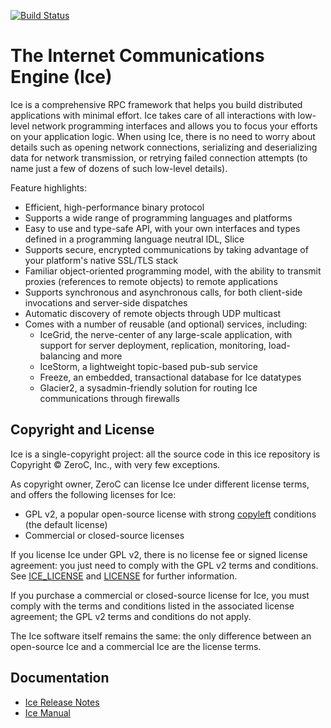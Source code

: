 [![Build Status](https://magnum.travis-ci.com/zeroc-ice/ice-dev.svg?token=icxd1yE9Nf6WLivZz2vF&branch=master)](https://magnum.travis-ci.com/zeroc-ice/ice-dev)

# The Internet Communications Engine (Ice)

Ice is a comprehensive RPC framework that helps you build distributed
applications with minimal effort. Ice takes care of all interactions with
low-level network programming interfaces and allows you to focus your efforts
on your application logic. When using Ice, there is no need to worry about
details such as opening network connections, serializing and deserializing
data for network transmission, or retrying failed connection attempts (to
name just a few of dozens of such low-level details).

Feature highlights:
- Efficient, high-performance binary protocol
- Supports a wide range of programming languages and platforms
- Easy to use and type-safe API, with your own interfaces and types defined in
  a programming language neutral IDL, Slice
- Supports secure, encrypted communications by taking advantage of your
  platform's native SSL/TLS stack
- Familiar object-oriented programming model, with the ability to transmit
  proxies (references to remote objects) to remote applications
- Supports synchronous and asynchronous calls, for both client-side invocations
  and server-side dispatches
- Automatic discovery of remote objects through UDP multicast
- Comes with a number of reusable (and optional) services, including:
   - IceGrid, the nerve-center of any large-scale application, with support for
     server deployment, replication, monitoring, load-balancing and more
   - IceStorm, a lightweight topic-based pub-sub service
   - Freeze, an embedded, transactional database for Ice datatypes
   - Glacier2, a sysadmin-friendly solution for routing Ice communications
     through firewalls

## Copyright and License

Ice is a single-copyright project: all the source code in this ice repository
is Copyright &copy; ZeroC, Inc., with very few exceptions.

As copyright owner, ZeroC can license Ice under different license terms, and
offers the following licenses for Ice:
- GPL v2, a popular open-source license with strong [copyleft](http://en.wikipedia.org/wiki/Copyleft) conditions
  (the default license)
- Commercial or closed-source licenses

If you license Ice under GPL v2, there is no license fee or signed license
agreement: you just need to comply with the GPL v2 terms and conditions. See
[ICE_LICENSE](./ICE_LICENSE) and [LICENSE](./LICENSE) for further information.

If you purchase a commercial or closed-source license for Ice, you must comply
with the terms and conditions listed in the associated license agreement; the
GPL v2 terms and conditions do not apply.

The Ice software itself remains the same: the only difference between an
open-source Ice and a commercial Ice are the license terms.

## Documentation

- [Ice Release Notes](https://doc.zeroc.com/display/Rel/Ice+3.6.0+Release+Notes)
- [Ice Manual](https://doc.zeroc.com/display/Ice36/Home)
